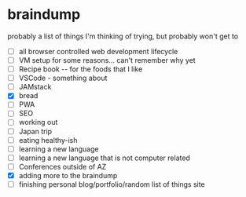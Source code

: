 # braindump
probably a list of things I'm thinking of trying, but probably won't get to

- [ ] all browser controlled web development lifecycle
- [ ] VM setup for some reasons... can't remember why yet
- [ ] Recipe book -- for the foods that I like
- [ ] VSCode - something about
- [ ] JAMstack
- [x] bread
- [ ] PWA
- [ ] SEO
- [ ] working out
- [ ] Japan trip
- [ ] eating healthy-ish
- [ ] learning a new language
- [ ] learning a new language that is not computer related
- [ ] Conferences outside of AZ
- [x] adding more to the braindump
- [ ] finishing personal blog/portfolio/random list of things site
